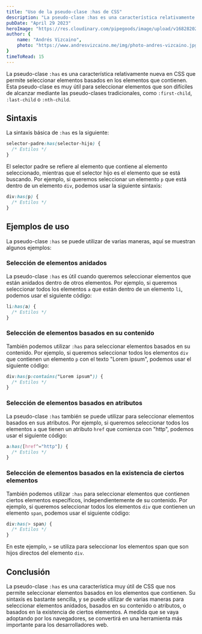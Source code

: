 ```yaml
---
title: "Uso de la pseudo-clase :has de CSS"
description: "La pseudo-clase :has es una característica relativamente nueva en CSS que permite seleccionar elementos basados en los elementos que contienen."
pubDate: "April 29 2023"
heroImage: "https://res.cloudinary.com/pipegoods/image/upload/v1682820239/uso-de-la-pseudo-clase-has-de-css_uhcrlm.jpg"
author: {
    name: "Andrés Vizcaino",
    photo: "https://www.andresvizcaino.me/img/photo-andres-vizcaino.jpg"
}
timeToRead: 15
---
```


La pseudo-clase `:has` es una característica relativamente nueva en CSS que permite seleccionar elementos basados en los elementos que contienen. Esta pseudo-clase es muy útil para seleccionar elementos que son difíciles de alcanzar mediante las pseudo-clases tradicionales, como `:first-child`, `:last-child` o `:nth-child`.

## Sintaxis

La sintaxis básica de `:has` es la siguiente:

```css
selector-padre:has(selector-hijo) {
  /* Estilos */
}
```

El selector padre se refiere al elemento que contiene al elemento seleccionado, mientras que el selector hijo es el elemento que se está buscando. Por ejemplo, si queremos seleccionar un elemento `p` que está dentro de un elemento `div`, podemos usar la siguiente sintaxis:

```css
div:has(p) {
  /* Estilos */
}
```

## Ejemplos de uso

La pseudo-clase `:has` se puede utilizar de varias maneras, aquí se muestran algunos ejemplos:

### Selección de elementos anidados

La pseudo-clase `:has` es útil cuando queremos seleccionar elementos que están anidados dentro de otros elementos. Por ejemplo, si queremos seleccionar todos los elementos `a` que están dentro de un elemento `li`, podemos usar el siguiente código:

```css
li:has(a) {
  /* Estilos */
}
```

### Selección de elementos basados en su contenido

También podemos utilizar `:has` para seleccionar elementos basados en su contenido. Por ejemplo, si queremos seleccionar todos los elementos `div` que contienen un elemento `p` con el texto "Lorem ipsum", podemos usar el siguiente código:

```css
div:has(p:contains("Lorem ipsum")) {
  /* Estilos */
}
```

### Selección de elementos basados en atributos

La pseudo-clase `:has` también se puede utilizar para seleccionar elementos basados en sus atributos. Por ejemplo, si queremos seleccionar todos los elementos `a` que tienen un atributo `href` que comienza con "http", podemos usar el siguiente código:

```css
a:has([href^="http"]) {
  /* Estilos */
}
```

### Selección de elementos basados en la existencia de ciertos elementos

También podemos utilizar `:has` para seleccionar elementos que contienen ciertos elementos específicos, independientemente de su contenido. Por ejemplo, si queremos seleccionar todos los elementos `div` que contienen un elemento `span`, podemos usar el siguiente código:

```css
div:has(> span) {
  /* Estilos */
}
```

En este ejemplo, `>` se utiliza para seleccionar los elementos span que son hijos directos del elemento `div`.

## Conclusión

La pseudo-clase `:has` es una característica muy útil de CSS que nos permite seleccionar elementos basados en los elementos que contienen. Su sintaxis es bastante sencilla, y se puede utilizar de varias maneras para seleccionar elementos anidados, basados en su contenido o atributos, o basados en la existencia de ciertos elementos. A medida que se vaya adoptando por los navegadores, se convertirá en una herramienta más importante para los desarrolladores web.



